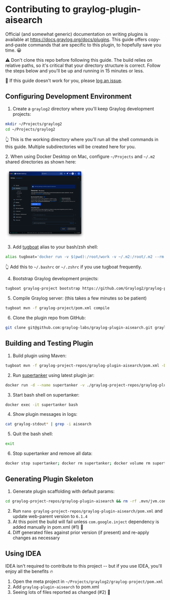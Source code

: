 # Contributing to graylog-plugin-aisearch

Official (and somewhat generic) documentation on writing plugins is available at https://docs.graylog.org/docs/plugins. This guide
offers copy-and-paste commands that are specific to this plugin, to hopefully save you time. 😀

⚠️ Don't clone this repo before following this guide. The build relies on relative paths, so it's critical that your
directory structure is correct. Follow the steps below and you'll be up and running in 15 minutes or less.

🛟 If this guide doesn't work for you, please [log an issue](https://github.com/graylog-labs/graylog-plugin-aisearch/issues).

## Configuring Development Environment

1. Create a `graylog2` directory where you'll keep Graylog development projects:
```bash
mkdir ~/Projects/graylog2
cd ~/Projects/graylog2
```
👆 This is the working directory where you'll run all the shell commands in this guide. Multiple subdirectories will be created here for you.

2.️ When using Docker Desktop on Mac, configure `~/Projects` and `~/.m2` shared directories as shown here:
<p><img src="virtual-file-shares-on-mac.png" width="50%"></p>

3. Add [tugboat](https://github.com/robfromboulder/tugboat) alias to your bash/zsh shell:
```bash
alias tugboat='docker run -v $(pwd):/root/work -v ~/.m2:/root/.m2 --rm -it robfromboulder/tugboat:6.1.0a'
```
👆 Add this to `~/.bashrc` or `~/.zshrc` if you use tugboat frequently.

4. Bootstrap Graylog development projects:
```bash
tugboat graylog-project bootstrap https://github.com/Graylog2/graylog-project.git --manifest manifests/6.1.json
```

5. Compile Graylog server: (this takes a few minutes so be patient)
```bash
tugboat mvn -f graylog-project/pom.xml compile
```

6. Clone the plugin repo from GitHub:
```bash
git clone git@github.com:graylog-labs/graylog-plugin-aisearch.git graylog-project-repos/graylog-plugin-aisearch
```

## Building and Testing Plugin

1. Build plugin using Maven:
```bash
tugboat mvn -f graylog-project-repos/graylog-plugin-aisearch/pom.xml -Dmaven.javadoc.skip=true -DskipTests compile package
```

2. Run [supertanker](https://github.com/robfromboulder/supertanker) using latest plugin jar:
```bash
docker run -d --name supertanker -v ./graylog-project-repos/graylog-plugin-aisearch/target:/home/plugin -v supertanker:/data -e GRAYLOG_DATANODE_INSECURE_STARTUP="true" -e GRAYLOG_DATANODE_PASSWORD_SECRET="somepasswordpeppersomepasswordpeppersomepasswordpeppersomepasswordpepper" -e GRAYLOG_HTTP_EXTERNAL_URI="http://localhost:9000/" -e GRAYLOG_PASSWORD_SECRET="somepasswordpeppersomepasswordpeppersomepasswordpeppersomepasswordpepper" -e GRAYLOG_ROOT_PASSWORD_SHA2="8c6976e5b5410415bde908bd4dee15dfb167a9c873fc4bb8a81f6f2ab448a918" -e TZ=UTC -p 5044:5044/tcp -p 5140:5140/tcp -p 5140:5140/udp -p 9000:9000/tcp -p 12201:12201/tcp -p 12201:12201/udp -p 13301:13301/tcp -p 13302:13302/tcp robfromboulder/supertanker:6.1.4c
```

3. Start bash shell on supertanker:
```bash
docker exec -it supertanker bash
```

4. Show plugin messages in logs:
```bash
cat graylog-stdout* | grep -i aisearch
```

5. Quit the bash shell:
```bash
exit
```

6. Stop supertanker and remove all data:
```bash
docker stop supertanker; docker rm supertanker; docker volume rm supertanker
```

## Generating Plugin Skeleton

1. Generate plugin scaffolding with default params:
```bash
cd graylog-project-repos/graylog-plugin-aisearch && rm -rf .mvn/jvm.config build.config.js package.json pom.xml src webpack.config.js && cd .. && tugboat mvn archetype:generate -DarchetypeGroupId=org.graylog -DarchetypeArtifactId=graylog-plugin-archetype -DpluginClassName=AISearch -DgithubRepo=graylog-labs/graylog-plugin-aisearch -DownerName=Graylog -DownerEmail=support@graylog.com -DgroupId=org.graylog -DartifactId=graylog-plugin-aisearch -Dpackage=org.graylog.aisearch -Dversion=6.1.0-SNAPSHOT && cd ..
```
2. Run `nano graylog-project-repos/graylog-plugin-aisearch/pom.xml` and update web-parent version to `6.1.4`
3. At this point the build will fail unless `com.google.inject` dependency is added manually in pom.xml (#1) 🤔
4. Diff generated files against prior version (if present) and re-apply changes as necessary

## Using IDEA

IDEA isn't required to contribute to this project -- but if you use IDEA, you'll enjoy all the benefits 🔥

1. Open the meta project in `~/Projects/graylog2/graylog-project/pom.xml`
2. Add `graylog-plugin-aisearch` to pom.xml
3. Seeing lots of files reported as changed (#2) 🤔